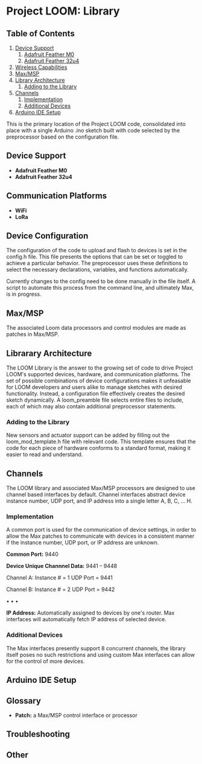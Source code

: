 # Project LOOM: Library

## Table of Contents
1. [Device Support](#device-support)
    1. [Adafruit Feather M0](#adafruit-feather-m0)
    2. [Adafruit Feather 32u4](#adafruit-feather-32u4)
2. [Wireless Capabilities](#wireless-capabilities)
3. [Max/MSP](#max/msp)
4. [Library Architecture](#library-architecture)
    1. [Adding to the Library](#adding-to-the-library)
5.  [Channels](#channels)
    1.  [Implementation](#implementation)
    2. [Additional Devices](#additional-devices)
6. [Arduino IDE Setup](#arduino-ide-setup)



This is the primary location of the Project LOOM code, consolidated into place with a single Arduino .ino sketch built with code selected by the preprocessor based on the configuration file. 

## Device Support

- **Adafruit Feather M0**
- **Adafruit Feather 32u4**

## Communication Platforms

- **WiFi**
- **LoRa**

## Device Configuration

The configuration of the code to upload and flash to devices is set in the config.h file. This file presents the options that can be set or toggled to achieve a particular behavior. The preprocessor uses these definitions to select the necessary declarations, variables, and functions automatically. 

Currently changes to the config need to be done manually in the file itself. A script to automate this process from the command line, and ultimately Max, is in progress.

## Max/MSP

The associated Loom data processors and control modules are made as patches in Max/MSP.

## Librarary Architecture

The LOOM Library is the answer to the growing set of code to drive Project LOOM's supported devices, hardware, and communication platforms. The set of possible combinations of device configurations makes it unfeasable for LOOM developers and users alike to manage sketches with desired functionality. Instead, a configuration file effectively creates the desired sketch dynamically. A loom_preamble file selects entire files to include, each of which may also contain additional preprocessor statements.

### Adding to the Library

New sensors and actuator support can be added by filling out the loom_mod_template.h file with relevant code. This template ensures that the code for each piece of hardware conforms to a standard format, making it easier to read and understand.

## Channels

The LOOM library and associated Max/MSP processors are designed to use channel based interfaces by default. Channel interfaces abstract device instance number, UDP port, and IP address into a single letter A, B, C, … H. 

### Implementation
A common port is used for the communication of device settings, in order to allow the Max patches to communicate with devices in a consistent manner if the instance number, UDP port, or IP address are unknown.

**Common Port:** 9440 

**Device Unique Channnel Data:** 9441 – 9448

Channel A:	Instance # = 1		UDP Port = 9441	

Channel B:	Instance # = 2		UDP Port = 9442

• • •

**IP Address:** Automatically assigned to devices by one's router. Max interfaces will automatically fetch IP address of selected device.

### Additional Devices

The Max interfaces presently support 8 concurrent channels, the library itself poses no such restrictions and using custom Max interfaces can allow for the control of more devices.

## Arduino IDE Setup



## Glossary

- **Patch:** a Max/MSP control interface or processor

## Troubleshooting

## Other
